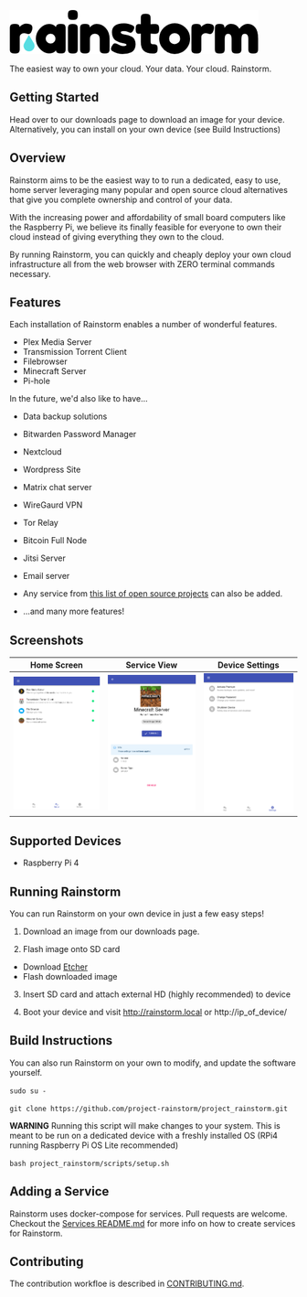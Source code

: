 ![Rainstorm Logo](docs/img/logo.png)

The easiest way to own your cloud. Your data. Your cloud. Rainstorm.

## Getting Started

Head over to our downloads page to download an image for your device.
Alternatively, you can install on your own device (see Build Instructions)

## Overview

Rainstorm aims to be the easiest way to to run a dedicated, easy to use,
home server leveraging many popular and open source cloud alternatives that give you complete ownership and control of your data.

With the increasing power and affordability of small board computers like the Raspberry Pi, we believe its finally feasible for everyone to own their cloud instead of giving everything they own to the cloud.

By running Rainstorm, you can quickly and cheaply deploy your own cloud infrastructure all from the web browser with ZERO terminal commands necessary.

## Features

Each installation of Rainstorm enables a number of wonderful features.

- Plex Media Server
- Transmission Torrent Client
- Filebrowser
- Minecraft Server
- Pi-hole

In the future, we'd also like to have...

- Data backup solutions
- Bitwarden Password Manager
- Nextcloud
- Wordpress Site
- Matrix chat server
- WireGaurd VPN
- Tor Relay
- Bitcoin Full Node
- Jitsi Server
- Email server
- Any service from [this list of open source projects](https://github.com/awesome-selfhosted/awesome-selfhosted) can also be added.

- ...and many more features!

## Screenshots

|            Home Screen            |             Service View              |             Device Settings             |
| :-------------------------------: | :-----------------------------------: | :-------------------------------------: |
| ![Home Screen](docs/img/home.png) | ![Service View](docs/img/service.png) | ![Settings Page](docs/img/settings.png) |

## Supported Devices

- Raspberry Pi 4

## Running Rainstorm

You can run Rainstorm on your own device in just a few easy steps!

1. Download an image from our downloads page.

2. Flash image onto SD card

- Download [Etcher](https://www.balena.io/etcher/)
- Flash downloaded image

3. Insert SD card and attach external HD (highly recommended) to device

4. Boot your device and visit http://rainstorm.local or http://ip_of_device/

## Build Instructions

You can also run Rainstorm on your own to modify, and update the software yourself.

`sudo su -`

`git clone https://github.com/project-rainstorm/project_rainstorm.git`

**WARNING** Running this script will make changes to your system. This is meant to be run on a dedicated device with a freshly installed OS (RPi4 running Raspberry Pi OS Lite recommended)

`bash project_rainstorm/scripts/setup.sh`

## Adding a Service

Rainstorm uses docker-compose for services. Pull requests are welcome. Checkout the [Services README.md](services/README.md) for more info on how to create services for Rainstorm.

## Contributing

The contribution workfloe is described in [CONTRIBUTING.md](docs/CONTRIBUTING.md).
